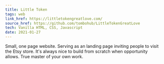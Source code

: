 ```yaml
---
title: Little Token
tags: web
link_href: https://littletokengreatlove.com/
source_href: https://github.com/tombohub/LittleTokenGreatLove
tech: Vanilla HTML, CSS, Javascript
date: 2021-01-27
---
```

Small, one page website. Serving as an landing page inviting people to visit the Etsy store. It's always nice to build from scratch when opportunity allows. True master of your own work.